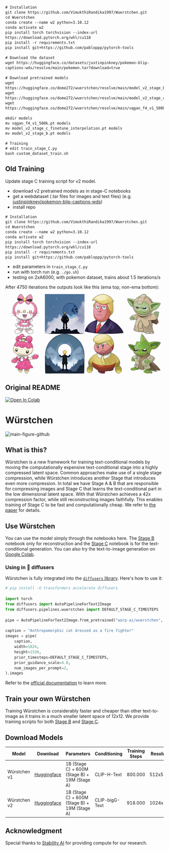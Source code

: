 

```
# Installation
git clone https://github.com/VimukthiRandika1997/Wuerstchen.git
cd Wuerstchen
conda create --name w2 python=3.10.12
conda activate w2
pip install torch torchvision --index-url https://download.pytorch.org/whl/cu118
pip install -r requirements.txt
pip install git+https://github.com/pabloppp/pytorch-tools

# Download the dataset
wget https://huggingface.co/datasets/justinpinkney/pokemon-blip-captions-wds/resolve/main/pokemon.tar?download=true

# Download pretrained models
wget https://huggingface.co/dome272/wuerstchen/resolve/main/model_v2_stage_b.pt
wget https://huggingface.co/dome272/wuerstchen/resolve/main/model_v2_stage_c_finetune_interpolation.pt
wget https://huggingface.co/dome272/wuerstchen/resolve/main/vqgan_f4_v1_500k.pt

mkdir models
mv vqgan_f4_v1_500k.pt models
mv model_v2_stage_c_finetune_interpolation.pt models
mv model_v2_stage_b.pt models

# Training
# edit train_stage_C.py
bash custom_dataset_train.sh
```

## Old Training

Update stage C training script for v2 model.

- download v2 pretrained models as in stage-C notebooks
- get a webdataset (.tar files for images and text files) (e.g. [justinpinkney/pokemon-blip-captions-wds](https://huggingface.co/datasets/justinpinkney/pokemon-blip-captions-wds))
- install repo

```
# Installation
git clone https://github.com/VimukthiRandika1997/Wuerstchen.git
cd Wuerstchen
conda create --name w2 python=3.10.12
conda activate w2
pip install torch torchvision --index-url https://download.pytorch.org/whl/cu118
pip install -r requirements.txt
pip install git+https://github.com/pabloppp/pytorch-tools
```


- edit parameters in `train_stage_C.py`
- run with torch run (e.g. `./go.sh`)
- testing on 2xA6000, with pokemon dataset, trains about 1.5 iterations/s

After 4750 iterations the outputs look like this (ema top, non-ema bottom):

![](pokemon-004750.jpg)




## Original README


[![Open In Colab](https://colab.research.google.com/assets/colab-badge.svg)](https://colab.research.google.com/drive/1KeN407dItcjLcWdMLrByZ8mPa1MT2_DJ?usp=sharing)
# Würstchen
![main-figure-github](https://github.com/dome272/wuerstchen/assets/61938694/cc811cfd-c603-4767-bdc7-4cd1539daa35)


## What is this?
Würstchen is a new framework for training text-conditional models by moving the computationally expensive text-conditional stage into a highly compressed latent space. Common approaches make use of a single stage compression, while Würstchen introduces another Stage that introduces even more compression. In total we have Stage A & B that are responsible for compressing images and Stage C that learns the text-conditional part in the low dimensional latent space. With that Würstchen achieves a 42x compression factor, while still reconstructing images faithfully. This enables training of Stage C to be fast and computationally cheap. We refer to [the paper](https://arxiv.org/abs/2306.00637) for details.

## Use Würstchen
You can use the model simply through the notebooks here. The [Stage B](https://github.com/dome272/wuerstchen/blob/main/w%C3%BCrstchen-stage-B.ipynb) notebook only for reconstruction and the [Stage C](https://github.com/dome272/wuerstchen/blob/main/w%C3%BCrstchen-stage-C.ipynb) notebook is for the text-conditional generation. You can also try the text-to-image generation on [Google Colab](https://colab.research.google.com/drive/1KeN407dItcjLcWdMLrByZ8mPa1MT2_DJ?usp=sharing).

### Using in 🧨 diffusers

Würstchen is fully integrated into the [`diffusers` library](https://huggingface.co/docs/diffusers). Here's how to use it:

```python
# pip install -U transformers accelerate diffusers

import torch
from diffusers import AutoPipelineForText2Image
from diffusers.pipelines.wuerstchen import DEFAULT_STAGE_C_TIMESTEPS

pipe = AutoPipelineForText2Image.from_pretrained("warp-ai/wuerstchen", torch_dtype=torch.float16).to("cuda")

caption = "Anthropomorphic cat dressed as a fire fighter"
images = pipe(
    caption,
    width=1024,
    height=1536,
    prior_timesteps=DEFAULT_STAGE_C_TIMESTEPS,
    prior_guidance_scale=4.0,
    num_images_per_prompt=2,
).images
```

Refer to the [official documentation](https://huggingface.co/docs/diffusers/main/en/api/pipelines/wuerstchen) to learn more.

## Train your own Würstchen
Training Würstchen is considerably faster and cheaper than other text-to-image as it trains in a much smaller latent space of 12x12.
We provide training scripts for both [Stage B](https://github.com/dome272/wuerstchen/blob/main/train_stage_B.py) and [Stage C](https://github.com/dome272/wuerstchen/blob/main/train_stage_C.py).

## Download Models
| Model           | Download                                             | Parameters      | Conditioning                       | Training Steps | Resolution |
|-----------------|------------------------------------------------------|-----------------|------------------------------------|--------------------|------|
| Würstchen v1    | [Huggingface](https://huggingface.co/dome272/wuerstchen) | 1B (Stage C) + 600M (Stage B) + 19M (Stage A)  | CLIP-H-Text | 800.000| 512x512 |
| Würstchen v2    | [Huggingface](https://huggingface.co/dome272/wuerstchen) | 1B (Stage C) + 600M (Stage B) + 19M (Stage A)  | CLIP-bigG-Text | 918.000| 1024x1024 |

## Acknowledgment
Special thanks to [Stability AI](https://stability.ai/) for providing compute for our research.
